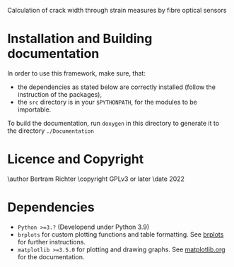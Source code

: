 Calculation of crack width through strain measures by fibre optical sensors

# Installation and Building documentation
In order to use this framework, make sure, that:
- the dependencies as stated below are correctly installed (follow the instruction of the packages),
- the `src` directory is in your `$PYTHONPATH`, for the modules to be importable.

To build the documentation, run `doxygen` in this directory to generate it to the directory `./Documentation`

# Licence and Copyright
\author Bertram Richter
\copyright GPLv3 or later
\date 2022

# Dependencies
- `Python >=3.?` (Developend under Python 3.9)
- `brplots` for custom plotting functions and table formatting. See [brplots](https://gitlab.hrz.tu-chemnitz.de/s2374134--tu-dresden.de/brplots) for further instructions.
- `matplotlib >=3.5.0` for plotting and drawing graphs. See [matplotlib.org](https://matplotlib.org) for the documentation.
